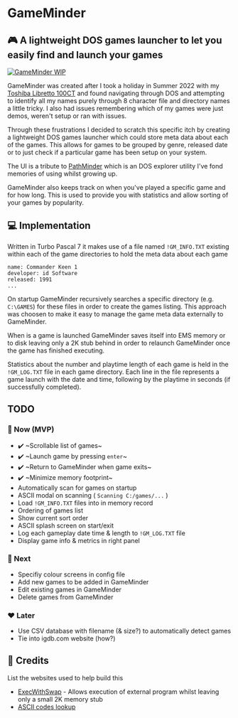 # GameMinder
## :video_game: A lightweight DOS games launcher to let you easily find and launch your games

[![GameMinder WIP](https://img.youtube.com/vi/tkKVguKeelc/0.jpg)](https://www.youtube.com/watch?v=tkKVguKeelc)

GameMinder was created after I took a holiday in Summer 2022 with my [Toshiba Libretto 100CT](https://www.strifestreams.com/search/libretto) and found navigating through DOS and attempting to identify all my names purely through 8 character file and directory names a little tricky. I also had issues remembering which of my games were just demos, weren't setup or ran with issues.

Through these frustrations I decided to scratch this specific itch by creating a lightweight DOS games launcher which could store meta data about each of the games. This allows for games to be grouped by genre, released date or to just check if a particular game has been setup on your system.

The UI is a tribute to [PathMinder](https://en.wikipedia.org/wiki/PathMinder) which is an DOS explorer utility I've fond memories of using whilst growing up.

GameMinder also keeps track on when you've played a specific game and for how long. This is used to provide you with statistics and allow sorting of your games by popularity.

## :computer: Implementation
Written in Turbo Pascal 7 it makes use of a file named `!GM_INFO.TXT` existing within each of the game directories to hold the meta data about each game

```
name: Commander Keen 1
developer: id Software
released: 1991
...
```

On startup GameMinder recursively searches a specific directory (e.g. `C:\GAMES`) for these files in order to create the games listing. This approach was choosen to make it easy to manage the game meta data externally to GameMinder.

When is a game is launched GameMinder saves itself into EMS memory or to disk leaving only a 2K stub behind in order to relaunch GameMinder once the game has finished executing.

Statistics about the number and playtime length of each game is held in the `!GM_LOG.TXT` file in each game directory. Each line in the file represents a game launch with the date and time, following by the playtime in seconds (if successfully completed).

## TODO 
### :green_heart: Now (MVP)
* ✔️ ~Scrollable list of games~ 
* ✔️ ~Launch game by pressing `enter`~
* ✔️ ~Return to GameMinder when game exits~
* ✔️ ~Minimize memory footprint~ 
* Automatically scan for games on startup
* ASCII modal on scanning ( `Scanning C:/games/...` )
* Load `!GM_INFO.TXT` files into in memory record
* Ordering of games list
* Show current sort order
* ASCII splash screen on start/exit
* Log each gameplay date time & length to `!GM_LOG.TXT` file
* Display game info & metrics in right panel

### :blue_heart: Next
* Specifiy colour screens in config file
* Add new games to be added in GameMinder
* Edit existing games in GameMinder
* Delete games from GameMinder

### :heart: Later
* Use CSV database with filename (& size?) to automatically detect games
* Tie into igdb.com website (how?)

## :clap: Credits
List the websites used to help build this
* [ExecWithSwap](https://www.pcorner.com/list/PASCAL/EXECSW13.ZIP/INFO/) - Allows execution of external program whilst leaving only a small 2K memory stub
* [ASCII codes lookup](https://www.ascii-codes.com/)
